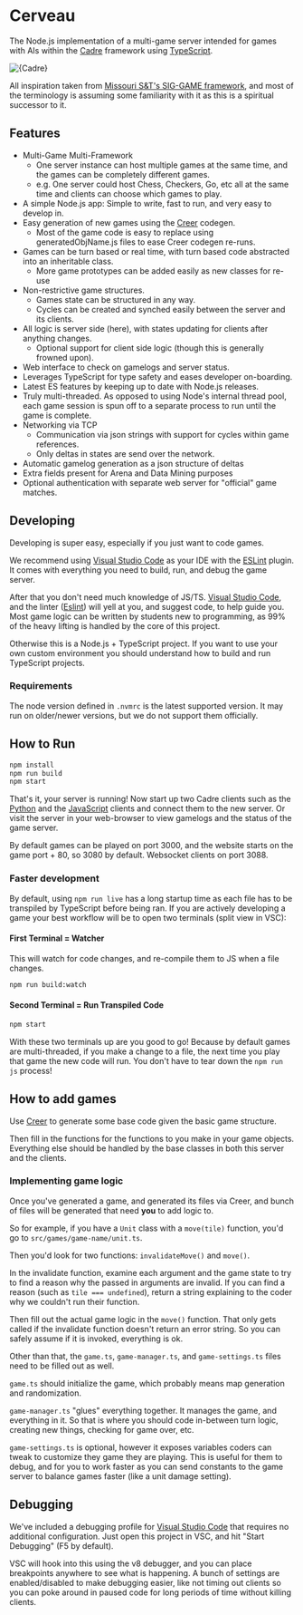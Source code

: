 # Cerveau

The Node.js implementation of a multi-game server intended for games with
AIs within the [Cadre] framework using [TypeScript].

![{Cadre}](http://i.imgur.com/17wwI3f.png)

All inspiration taken from [Missouri S&T's SIG-GAME framework], and most of the
terminology is assuming some familiarity with it as this is a
spiritual successor to it.

## Features

* Multi-Game Multi-Framework
  * One server instance can host multiple games at the same time,
    and the games can be completely different games.
  * e.g. One server could host Chess, Checkers, Go, etc all at the same time
    and clients can choose which games to play.
* A simple Node.js app: Simple to write, fast to run, and very easy to
  develop in.
* Easy generation of new games using the [Creer] codegen.
  * Most of the game code is easy to replace using generatedObjName.js files to
    ease Creer codegen re-runs.
* Games can be turn based or real time, with turn based code abstracted into an
  inheritable class.
  * More game prototypes can be added easily as new classes for re-use
* Non-restrictive game structures.
  * Games state can be structured in any way.
  * Cycles can be created and synched easily between the server and its
    clients.
* All logic is server side (here), with states updating for clients after
  anything changes.
  * Optional support for client side logic
    (though this is generally frowned upon).
* Web interface to check on gamelogs and server status.
* Leverages TypeScript for type safety and eases developer on-boarding.
* Latest ES features by keeping up to date with Node.js releases.
* Truly multi-threaded. As opposed to using Node's internal thread pool,
  each game session is spun off to a separate process to run until the game is
  complete.
* Networking via TCP
  * Communication via json strings with support for cycles within game
    references.
  * Only deltas in states are send over the network.
* Automatic gamelog generation as a json structure of deltas
* Extra fields present for Arena and Data Mining purposes
* Optional authentication with separate web server for "official" game matches.

## Developing

Developing is super easy, especially if you just want to code games.

We recommend using [Visual Studio Code] as your IDE with the [ESLint] plugin.
It comes with everything you need to build, run, and
debug the game server.

After that you don't need much knowledge of JS/TS. [Visual Studio Code], and the
linter ([Eslint]) will yell at you, and suggest code, to help guide you. Most
game logic can be written by students new to programming, as 99% of the
heavy lifting is handled by the core of this project.

Otherwise this is a Node.js + TypeScript project. If you want to use your own
custom environment you should understand how to build and run TypeScript
projects.

### Requirements

The node version defined in `.nvmrc` is the latest supported version.
It may run on older/newer versions, but we do not support them officially.

## How to Run

``` bash
npm install
npm run build
npm start
```

That's it, your server is running! Now start up two Cadre clients such as the
[Python][joueur.py] and the [JavaScript][joueur.js] clients and connect them to
the new server. Or visit the server in your web-browser to view gamelogs and
the status of the game server.

By default games can be played on port 3000, and the website starts on the game
port + 80, so 3080 by default. Websocket clients on port 3088.

### Faster development

By default, using `npm run live` has a long startup time as each file has to be
transpiled by TypeScript before being ran. If you are actively developing a
game your best workflow will be to open two terminals (split view in VSC):

#### First Terminal = Watcher

This will watch for code changes, and re-compile them to JS when a file
changes.

```bash
npm run build:watch
```

#### Second Terminal = Run Transpiled Code

```bash
npm start
```

With these two terminals up are you good to go! Because by default games are
multi-threaded, if you make a change to a file, the next time you play that
game the new code will run. You don't have to tear down the `npm run js`
process!

## How to add games

Use [Creer] to generate some base code given the basic game structure.

Then fill in the functions for the functions to you make in your game objects.
Everything else should be handled by the base classes in both this server and
the clients.

### Implementing game logic

Once you've generated a game, and generated its files via Creer, and bunch of
files will be generated that need **you** to add logic to.

So for example, if you have a `Unit` class with a `move(tile)` function, you'd
go to `src/games/game-name/unit.ts`.

Then you'd look for two functions: `invalidateMove()` and `move()`.

In the invalidate function, examine each argument and the game state to try
to find a reason why the passed in arguments are invalid. If you can find a
reason (such as `tile === undefined`), return a string explaining to the
coder why we couldn't run their function.

Then fill out the actual game logic in the `move()` function. That only gets
called if the invalidate function doesn't return an error string. So you can
safely assume if it is invoked, everything is ok.

Other than that, the `game.ts`, `game-manager.ts`, and `game-settings.ts` files
need to be filled out as well.

`game.ts` should initialize the game, which probably means map generation
and randomization.

`game-manager.ts` "glues" everything together. It manages the game, and
everything in it. So that is where you should code in-between turn logic,
creating new things, checking for game over, etc.

`game-settings.ts` is optional, however it exposes variables coders can tweak
to customize they game they are playing. This is useful for them to debug,
and for you to work faster as you can send constants to the game server to
balance games faster (like a unit damage setting).

## Debugging

We've included a debugging profile for [Visual Studio Code] that
requires no additional configuration. Just open this project in VSC, and hit
"Start Debugging" (F5 by default).

VSC will hook into this using the v8 debugger, and you can place breakpoints
anywhere to see what is happening. A bunch of settings are enabled/disabled
to make debugging easier, like not timing out clients so you can poke around
in paused code for long periods of time without killing clients.

[Visual Studio Code]: https://code.visualstudio.com/
[TypeScript]: https://www.typescriptlang.org/
[ESLint]: https://marketplace.visualstudio.com/items?itemName=dbaeumer.vscode-eslint
[Missouri S&T's SIG-GAME framework]: https://github.com/siggame
[Cadre]: https://github.com/siggame/Cadre
[Creer]: https://github.com/siggame/Creer
[joueur.py]: https://github.com/siggame/Joueur.py
[joueur.js]: https://github.com/siggame/Joueur.js
